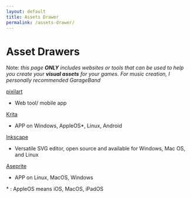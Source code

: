 ```yaml
---
layout: default
title: Assets Drawer
permalink: /assets-drawer/
---
```


# Asset Drawers

Note: *this page **ONLY** includes websites or tools that can be used to help you create your **visual assets** for your games. For music creation, I personally recommended GarageBand*

[pixilart](https://www.pixilart.com/)
- Web tool/ mobile app

[Krita](https://krita.org)
- APP on Windows, AppleOS\*, Linux, Android

[Inkscape](https://inkscape.org/)
- Versatile SVG editor, open source and available for Windows, Mac OS, and Linux

[Aseprite](https://github.com/aseprite/aseprite)
- APP on Linux, MacOS, Windows

\* : AppleOS means iOS, MacOS, iPadOS
